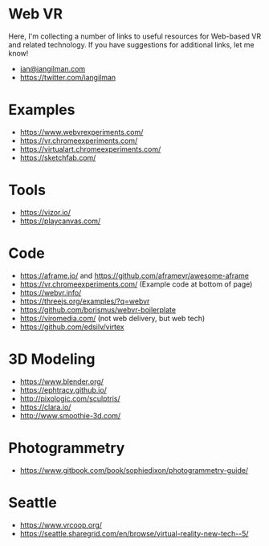 # Web VR

Here, I'm collecting a number of links to useful resources for Web-based VR and related technology. If you have suggestions for additional links, let me know!

* ian@iangilman.com
* https://twitter.com/iangilman

# Examples

* https://www.webvrexperiments.com/
* https://vr.chromeexperiments.com/
* https://virtualart.chromeexperiments.com/
* https://sketchfab.com/

# Tools

* https://vizor.io/
* https://playcanvas.com/

# Code

* https://aframe.io/ and https://github.com/aframevr/awesome-aframe
* https://vr.chromeexperiments.com/ (Example code at bottom of page)
* https://webvr.info/
* https://threejs.org/examples/?q=webvr
* https://github.com/borismus/webvr-boilerplate
* https://viromedia.com/ (not web delivery, but web tech) 
* https://github.com/edsilv/virtex

# 3D Modeling

* https://www.blender.org/
* https://ephtracy.github.io/
* http://pixologic.com/sculptris/
* https://clara.io/
* http://www.smoothie-3d.com/

# Photogrammetry

* https://www.gitbook.com/book/sophiedixon/photogrammetry-guide/

# Seattle

* https://www.vrcoop.org/
* https://seattle.sharegrid.com/en/browse/virtual-reality-new-tech--5/
